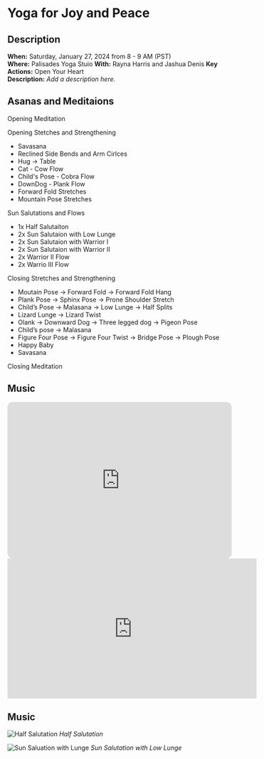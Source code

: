 # Yoga for Joy and Peace

## Description

**When:** Saturday, January 27, 2024 from 8 - 9 AM (PST)   
**Where:** Palisades Yoga Stuio 
**With:** Rayna Harris and Jashua Denis
**Key Actions:** Open Your Heart  
**Description:** _Add a description here._

## Asanas and Meditaions

Opening Meditation

Opening Stetches and Strengthening
- Savasana
- Reclined Side Bends and Arm Cirlces
- Hug → Table 
- Cat - Cow Flow
- Child's Pose - Cobra Flow
- DownDog - Plank Flow
- Forward Fold Stretches
- Mountain Pose Stretches

Sun Salutations and Flows
- 1x Half Salutaiton
- 2x Sun Salutaion with Low Lunge
- 2x Sun Salutaion with Warrior I
- 2x Sun Salutaion with Warrior II
- 2x Warrior II Flow
- 2x Warrio III Flow

Closing Stretches and Strengthening
- Moutain Pose →  Forward Fold →  Forward Fold Hang
- Plank Pose → Sphinx Pose → Prone Shoulder Stretch
- Child’s Pose → Malasana → Low Lunge → Half Splits
- Lizard Lunge → Lizard Twist
- Olank → Downward Dog → Three legged dog → Pigeon Pose
- Child’s pose → Malasana
- Figure Four Pose → Figure Four Twist → Bridge Pose → Plough Pose
- Happy Baby 
- Savasana

Closing Meditation
 

## Music

<iframe style="border-radius:12px" src="https://open.spotify.com/embed/playlist/6nJ3UHnXouuSo34tuFPPSd?utm_source=generator" width="100%" height="352" frameBorder="0" allowfullscreen="" allow="autoplay; clipboard-write; encrypted-media; fullscreen; picture-in-picture" loading="lazy"></iframe>  

<iframe width="560" height="315" src="https://www.youtube.com/embed/tHZAcgcvHS0?si=aA-IarYI--bMtZQq" title="YouTube video player" frameborder="0" allow="accelerometer; autoplay; clipboard-write; encrypted-media; gyroscope; picture-in-picture; web-share" allowfullscreen></iframe>


## Music

![Half Salutation](https://www.dummies.com/wp-content/uploads/384096.image0.jpg) _Half Salutation_  

![Sun Saluation with Lunge](https://solyogacentre.files.wordpress.com/2014/03/sun-salutation.png) _Sun Salutation with Low Lunge_

